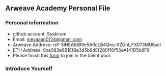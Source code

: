 ## Arweave Academy Personal File

### Personal information

- github account: Syakirani
- Email: mevaaan0124@gmail.com
- Arweave Address: rsY-3lHEAKtB9e5ARcLB4Qnu-XZGnI_FX073MUlbalI
- ETH Address: 0xa083e6B1Ef8e3d5b9dEf280f16f56eA141D5b9F9
- Please finish this [form](https://docs.google.com/forms/d/e/1FAIpQLSfWA5fIIcBgmRppm3jNz5vmf9Mai_QMVil-2pO4r7YKn_Zhtw/viewform?usp=sf_link) to join in the talent pool.

### Introduce Yourself
